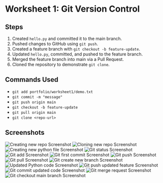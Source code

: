 # Worksheet 1: Git Version Control

## Steps

1. Created `hello.py` and committed it to the main branch.
2. Pushed changes to GitHub using `git push`.
3. Created a feature branch with `git checkout -b feature-update`.
4. Updated `hello.py`, committed, and pushed to the feature branch.
5. Merged the feature branch into main via a Pull Request.
6. Cloned the repository to demonstrate `git clone`.

## Commands Used

- `git add portfolio/worksheet1/demo.txt`
- `git commit -m "message"`
- `git push origin main`
- `git checkout -b feature-update`
- `git pull origin main`
- `git clone <repo-url>`

## Screenshots

![Creating new repo Screenshot](./screenshots/creating_new_repo.png)
![Cloning new repo Screenshot](./screenshots/git_cloning.png)
![Creating new python file Screenshot](./screenshots/create_py_file.png)
![Git status Screenshot](./screenshots/git_status.png)
![Git add Screenshot](./screenshots/git_add.png)
![Git first commit Screenshot](./screenshots/git_commit.png)
![Git push Screenshot](./screenshots/git_push.png)
![Git pull Screenshot](./screenshots/git%20pull.png)
![Git create new branch Screenshot](./screenshots/new_branch_created.png)
![Updated Python code Screenshot](./screenshots/updated_pycode.png)
![Git push updated feature Screenshot](./screenshots/push_feature_update.png)
![Git commit updated code Screenshot](./screenshots/updated_commit.png)
![Git merge request Screenshot](./screenshots/merging.png)
![Git checkout main branch Screenshot](./screenshots/git_checkout_pull_updated.png)
